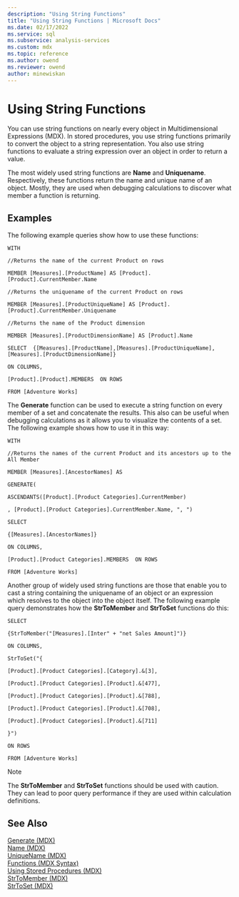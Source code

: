 ```yaml
---
description: "Using String Functions"
title: "Using String Functions | Microsoft Docs"
ms.date: 02/17/2022
ms.service: sql
ms.subservice: analysis-services
ms.custom: mdx
ms.topic: reference
ms.author: owend
ms.reviewer: owend
author: minewiskan
---
```

# Using String Functions


  You can use string functions on nearly every object in Multidimensional Expressions (MDX). In stored procedures, you use string functions primarily to convert the object to a string representation. You also use string functions to evaluate a string expression over an object in order to return a value.  
  
 The most widely used string functions are **Name** and **Uniquename**. Respectively, these functions return the name and unique name of an object. Mostly, they are used when debugging calculations to discover what member a function is returning.  
  
## Examples  
 The following example queries show how to use these functions:  
  
 `WITH`  
  
 `//Returns the name of the current Product on rows`  
  
 `MEMBER [Measures].[ProductName] AS [Product].[Product].CurrentMember.Name`  
  
 `//Returns the uniquename of the current Product on rows`  
  
 `MEMBER [Measures].[ProductUniqueName] AS [Product].[Product].CurrentMember.Uniquename`  
  
 `//Returns the name of the Product dimension`  
  
 `MEMBER [Measures].[ProductDimensionName] AS [Product].Name`  
  
 `SELECT  {[Measures].[ProductName],[Measures].[ProductUniqueName],[Measures].[ProductDimensionName]}`  
  
 `ON COLUMNS,`  
  
 `[Product].[Product].MEMBERS  ON ROWS`  
  
 `FROM [Adventure Works]`  
  
 The **Generate** function can be used to execute a string function on every member of a set and concatenate the results. This also can be useful when debugging calculations as it allows you to visualize the contents of a set. The following example shows how to use it in this way:  
  
 `WITH`  
  
 `//Returns the names of the current Product and its ancestors up to the All Member`  
  
 `MEMBER [Measures].[AncestorNames] AS`  
  
 `GENERATE(`  
  
 `ASCENDANTS([Product].[Product Categories].CurrentMember)`  
  
 `, [Product].[Product Categories].CurrentMember.Name, ", ")`  
  
 `SELECT`  
  
 `{[Measures].[AncestorNames]}`  
  
 `ON COLUMNS,`  
  
 `[Product].[Product Categories].MEMBERS  ON ROWS`  
  
 `FROM [Adventure Works]`  
  
 Another group of widely used string functions are those that enable you to cast a string containing the uniquename of an object or an expression which resolves to the object into the object itself. The following example query demonstrates how the **StrToMember** and **StrToSet** functions do this:  
  
 `SELECT`  
  
 `{StrToMember("[Measures].[Inter" + "net Sales Amount]")}`  
  
 `ON COLUMNS,`  
  
 `StrToSet("{`  
  
 `[Product].[Product Categories].[Category].&[3],`  
  
 `[Product].[Product Categories].[Product].&[477],`  
  
 `[Product].[Product Categories].[Product].&[788],`  
  
 `[Product].[Product Categories].[Product].&[708],`  
  
 `[Product].[Product Categories].[Product].&[711]`  
  
 `}")`  
  
 `ON ROWS`  
  
 `FROM [Adventure Works]`  
  
> [!NOTE]  
>  The **StrToMember** and **StrToSet** functions should be used with caution. They can lead to poor query performance if they are used within calculation definitions.  
  
## See Also  
 [Generate &#40;MDX&#41;](../mdx/generate-mdx.md)   
 [Name &#40;MDX&#41;](../mdx/name-mdx.md)   
 [UniqueName &#40;MDX&#41;](../mdx/uniquename-mdx.md)   
 [Functions &#40;MDX Syntax&#41;](../mdx/functions-mdx-syntax.md)   
 [Using Stored Procedures &#40;MDX&#41;](../mdx/using-stored-procedures-mdx.md)   
 [StrToMember &#40;MDX&#41;](../mdx/strtomember-mdx.md)   
 [StrToSet &#40;MDX&#41;](../mdx/strtoset-mdx.md)  
  
  
